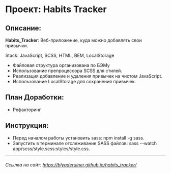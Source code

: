 # Проект: Habits Tracker
## Описание:
<b>Habits_Tracker</b>: Веб-приложение, куда можно добавлять свои привычки.

Stack: JavaScript, SCSS, HTML, BEM, LocalStorage

* Файловая структура организована по БЭМу
* Использование препроцессора SCSS для стилей.
* Реализация добавление и удаления привычек на чистом JavaScript.
* Использование LocalStorage для сохранения привычек.

## План Доработки:
* Рефакторинг


## Инструкция:
- Перед началом работы установить sass: npm install -g sass.
- Запустить в терминале отслеживание SASS файлов: sass --watch app/scss/style.scss:styles/style.css.

___
###### Ссылка на сайт: https://blyaderuiner.github.io/habits_tracker/
